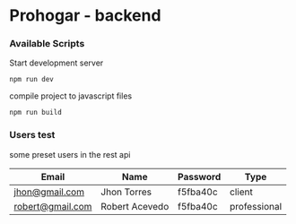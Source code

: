 # Prohogar - backend

### Available Scripts

Start development server

```
npm run dev
```

compile project to javascript files

```
npm run build
```

### Users test

some preset users in the rest api

| Email | Name | Password | Type |
| ------------- | ------------- | ------------- | ------------- |
| jhon@gmail.com  | Jhon Torres  | f5fba40c | client |
| robert@gmail.com | Robert Acevedo  | f5fba40c | professional |
